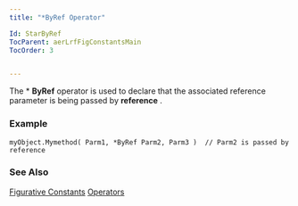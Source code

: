 ```yaml
---
title: "*ByRef Operator"

Id: StarByRef
TocParent: aerLrfFigConstantsMain
TocOrder: 3


---
```


The * **ByRef** operator is used to declare that the associated reference parameter is being passed by **reference** . 

### Example

```
myObject.Mymethod( Parm1, *ByRef Parm2, Parm3 )  // Parm2 is passed by reference      
```

### See Also
[Figurative Constants](aerLrfFigConstantsMain.html)
[Operators](aerLrfOperatorsMain.html) 
